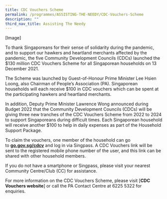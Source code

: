 ```yaml
---
title: CDC Vouchers Scheme
permalink: /programmes/ASSISTING-THE-NEEDY/CDC-Vouchers-Scheme
description: ""
third_nav_title: Assisting The Needy
---
```

[Image]

To thank Singaporeans for their sense of solidarity during the pandemic, and to support our hawkers and heartland merchants affected by the pandemic, the five Community Development Councils (CDCs) launched the $130 million CDC Vouchers Scheme for all Singaporean households on 13 December 2021. 

The Scheme was launched by Guest-of-Honour Prime Minister Lee Hsien Loong, also Chairman of People’s Association (PA). Singaporean households will each receive $100 in CDC vouchers which can be spent at the participating hawkers and heartland merchants.  
  
In addition, Deputy Prime Minister Lawrence Wong announced during Budget 2022 that the Community Development Councils (CDCs) will be giving three new tranches of the CDC Vouchers Scheme from 2022 to 2024 to support Singaporeans during difficult times. Each Singaporean household will receive another $100 to help in daily expenses as part of the Household Support Package.
  
To claim the vouchers, one member of the household can go to [**go.gov.sg/cdcv**](https://signup.redeem.gov.sg/campaign_df2e6812-0192-491e-b1cc-d9887600639e?lang=en-US) and log in via Singpass. A CDC Vouchers link will be sent to the registered mobile phone number of the user, and this link can be shared with other household members.   
  
If you do not have a smartphone or Singpass, please visit your nearest Community Centre/Club (CC) for assistance.  
  
For more information on the CDC Vouchers Scheme, please visit [**CDC Vouchers website**] or call the PA Contact Centre at 6225 5322 for enquiries.